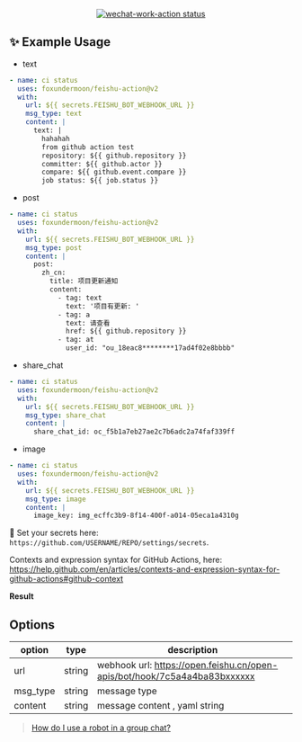 <p align="center">
  <a href="https://github.com/foxundermoon/wechat-work-action"><img alt="wechat-work-action status" src="https://github.com/foxundermoon/wechat-work-action/workflows/build-test/badge.svg"></a>
</p>

## ✨ Example Usage

- text

```yml
- name: ci status
  uses: foxundermoon/feishu-action@v2
  with:
    url: ${{ secrets.FEISHU_BOT_WEBHOOK_URL }}
    msg_type: text
    content: |
      text: |
        hahahah
        from github action test
        repository: ${{ github.repository }}
        committer: ${{ github.actor }}
        compare: ${{ github.event.compare }}
        job status: ${{ job.status }}
```

- post

```yml
- name: ci status
  uses: foxundermoon/feishu-action@v2
  with:
    url: ${{ secrets.FEISHU_BOT_WEBHOOK_URL }}
    msg_type: post
    content: |
      post:
        zh_cn:
          title: 项目更新通知
          content:
            - tag: text
              text: '项目有更新: '
            - tag: a
              text: 请查看
              href: ${{ github.repository }}
            - tag: at
              user_id: "ou_18eac8********17ad4f02e8bbbb"
```

- share_chat

```yml
- name: ci status
  uses: foxundermoon/feishu-action@v2
  with:
    url: ${{ secrets.FEISHU_BOT_WEBHOOK_URL }}
    msg_type: share_chat
    content: |
      share_chat_id: oc_f5b1a7eb27ae2c7b6adc2a74faf339ff
```

- image

```yml
- name: ci status
  uses: foxundermoon/feishu-action@v2
  with:
    url: ${{ secrets.FEISHU_BOT_WEBHOOK_URL }}
    msg_type: image
    content: |
      image_key: img_ecffc3b9-8f14-400f-a014-05eca1a4310g
```

🔐 Set your secrets here: `https://github.com/USERNAME/REPO/settings/secrets`.

Contexts and expression syntax for GitHub Actions, here: https://help.github.com/en/articles/contexts-and-expression-syntax-for-github-actions#github-context

**Result**

## Options

| option   | type   | description                                                               |
| -------- | ------ | ------------------------------------------------------------------------- |
| url      | string | webhook url: https://open.feishu.cn/open-apis/bot/hook/7c5a4a4ba83bxxxxxx |
| msg_type | string | message type                                                              |
| content  | string | message content , yaml string                                             |

> [How do I use a robot in a group chat?](https://getfeishu.cn/hc/zh-cn/articles/360024984973-%E5%9C%A8%E7%BE%A4%E8%81%8A%E4%B8%AD%E4%BD%BF%E7%94%A8%E6%9C%BA%E5%99%A8%E4%BA%BA)
